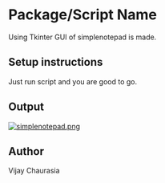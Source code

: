 # Package/Script Name

Using Tkinter GUI of simplenotepad is made.

## Setup instructions

Just run script and you are good to go.

## Output

[![simplenotepad.png](https://i.postimg.cc/Bn1Mb1Mq/simplenotepad.png)](https://postimg.cc/4YszFyDM)

## Author

Vijay Chaurasia
